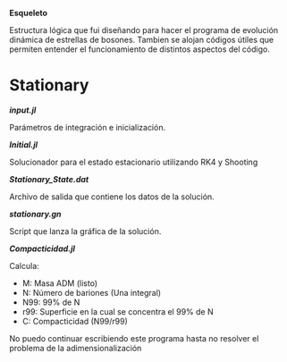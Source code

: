 **Esqueleto**

Estructura lógica que fui diseñando para hacer el programa de evolución dinámica de estrellas de bosones.
Tambien se alojan códigos útiles que permiten entender el funcionamiento de distintos aspectos del código.

# Stationary

**_input.jl_**

Parámetros de integración e inicialización.

**_Initial.jl_**

Solucionador para el estado estacionario utilizando RK4 y Shooting

**_Stationary_State.dat_**

Archivo de salida que contiene los datos de la solución.

**_stationary.gn_**

Script que lanza la gráfica de la solución.


**_Compacticidad.jl_**

Calcula:

- M: Masa ADM (listo) 
- N: Número de bariones (Una integral)
- N99: 99% de N
- r99: Superficie en la cual se concentra el 99% de N
- C: Compacticidad (N99/r99)

No puedo continuar escribiendo este programa hasta no resolver el problema de la adimensionalización






